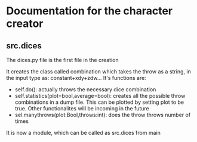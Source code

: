 # Documentation for the character creator

## src.dices

The dices.py file is the first file in the creation

It creates the class called combination which takes the throw as a string, in the input type as: constant+xdy+zdw...
It's functions are:
- self.do(): actually throws the necessary dice combination
- self.statistics(plot=bool,average=bool): creates all the possible throw combinations in a dump file. This can be plotted by setting plot to be true. Other functionalites will be incoming in the future
- sel.manythrows(plot:Bool,throws:int): does the throw throws number of times

It is now a module, which can be called as src.dices from main
